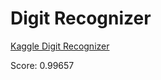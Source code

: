 # Digit Recognizer

[Kaggle Digit Recognizer](https://www.kaggle.com/c/digit-recognizer)

Score: 0.99657